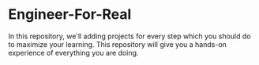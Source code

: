 # Engineer-For-Real
In this repository, we'll adding projects for every step which you should do to maximize your learning. This repository will give you a hands-on experience of everything you are doing. 
